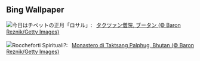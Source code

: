 ## Bing Wallpaper
![](https://www.bing.com/th?id=OHR.BhutanMonastery_JA-JP1458270567_UHD.jpg&w=1000)今日はチベットの正月「ロサル」:&nbsp;&ensp;[タクツァン僧院, ブータン (© Baron Reznik/Getty Images)](https://www.bing.com/th?id=OHR.BhutanMonastery_JA-JP1458270567_UHD.jpg)
<br><br/>
![](https://www.bing.com/th?id=OHR.BhutanMonastery_IT-IT9860257157_UHD.jpg&w=1000)Roccheforti Spirituali?:&nbsp;&ensp;[Monastero di Taktsang Palphug, Bhutan (© Baron Reznik/Getty Images)](https://www.bing.com/th?id=OHR.BhutanMonastery_IT-IT9860257157_UHD.jpg)
<br><br/>
